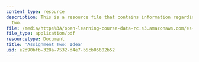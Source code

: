 ```yaml
---
content_type: resource
description: This is a resource file that contains information regarding assignment
  two.
file: /media/https%3A/open-learning-course-data-rc.s3.amazonaws.com/es-259-information-and-communication-technology-in-africa-spring-2006/e2d90bfb328a7532d4e7b5cb05602b52_MITES_259S06_Ass_two.pdf
file_type: application/pdf
resourcetype: Document
title: 'Assignment Two: Idea'
uid: e2d90bfb-328a-7532-d4e7-b5cb05602b52
---
```


